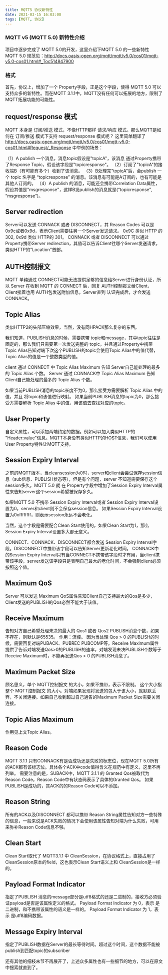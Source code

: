```yaml
---
title: MQTT5 协议新特性
date: 2021-03-15 16:03:08
tags: [MQTT, 协议]
---
```


### MQTT v5 (MQTT 5.0) 新特性介绍

项目中逐步完成了 MQTT 5.0的开发，这里介绍下MQTT 5.0 的一些新特性
MQTT 5.0 规范见：http://docs.oasis-open.org/mqtt/mqtt/v5.0/cos01/mqtt-v5.0-cos01.html#_Toc514847900

### 格式
首先，协议上，增加了一个 Property字段，正是这个字段，使得 MQTT 5.0 可以支持众多的新特性。而在MQTT 3.1.1中，MQTT没有任何可以拓展的地方，限制了MQTT拓展功能的可能性。

## request/response 模式
MQTT 本身是 订阅/推送 模式，不像HTTP那样 请求/响应 模式。那么MQTT是如何在 订阅/推送 模式下支持 request/response 模式呢？
这里简单翻译了 http://docs.oasis-open.org/mqtt/mqtt/v5.0/cos01/mqtt-v5.0-cos01.html#Request/_Response 中举例的场景：

（1）A publish 一个消息，消息topic假设是"topicA"，该消息 通过Property携带了Response Topic，假设该字段是"topicresponse"。
（2）订阅了"topicA"的接收端B（有可能有多个）收到了该消息。
（3）B处理完"topicA"后，会publish 一个 topic 名字是 “topicresponse” 的消息。该消息有可能是A订阅的，也有可能是其他人订阅的。
（4）A publish 的消息，可能还会携带Correlation Data属性，假设其值是"msgresponse"，这样B发publish的消息就是(“topicresponse”, “msgresponse”)。

## Server redirection
Server可以发送 CONNACK 或者 DISCONNECT，其 Reason Codes 可以是0x9c或者0x9d，表示Client需要往另一个Server发送请求。
0x9C 类似 HTTP 的 302, 0x9d 类似 HTTP的 301。
CONNACK 或者 DISCONNECT 可以通过 Property携带Server redirection，其值可以告诉Client往哪个Server发送请求，类似HTTP的"Location"首部。

## AUTH控制报文
MQTT 单纯通过 CONNECT可能无法提供足够的信息给Server进行身份认证，所以 Server 在收到 MQTT 的 CONNECT 后，回复 AUTH控制报文给Client，Client接着也用 AUTH包发送附加信息，Server直到 认证完成后，才会发送 CONNACK。

## Topic Alias
类似HTTP2的头部压缩效果，当然，没有同HPACK那么复杂的东西。

我们知道，PUBLISH消息的时候，需要携带 topic和message，其中topic往往是固定的，那么我们只需要第一次发送完整的 topic，并且通过Property中携带Topic Alias告知对端下次这个PUBLISH的topic会使用Topic Alias中的值代替，Topic Alias的值是一个整数类型的值。

client 通过 CONNECT 中 Topic Alias Maximum 告知 Server自己能处理的最多的 Topic Alias 个数。
Server 通过 CONNACK中 Topic Alias Maximum 告知 Client自己能处理的最多的 Topic Alias 个数。

如果当前PUBLISH消息的topic长度不为0，那么接受方需要解析 Topic Alias 中的值，并且 将topic和该值进行映射。
如果当前PUBLISH消息的topic为0，那么接受方需要解析 Topic Alias 中的值，用该值去查找对应的topic。

## User Property
自定义属性，可以添加两端约定的数据。例如可以加入类似HTTP的 "Header:value"信息。MQTT本身没有类似HTTP的HOST信息，我们可以使用User Property特性让MQTT支持。

## Session Expiry Interval
之前的MQTT版本，当cleansession为0时，server和client会尝试保存session信息（sub信息、PUBLISH状态等），但是有个问题，server 不知道需要保存这个session多久。MQTT 5.0 就 在 Property字段中增加了Session Expiry Interval属性来告知server这个session希望被保存多久。

如果MQTT 5.0 不携带 Session Expiry Interval或者 Session Expiry Interval设置为0，server和client则不会保存session信息。
如果Session Expiry Interval设置为0xffffffff，则表示session永远不会老化。

当然，这个字段是需要配合Clean Start使用的，如果Clean Start为1，那么 Session Expiry Interval设置多大都无意义。

CONNECT、CONNACK、DISCONNECT都会发送 Session Expiry Interval字段。DISCONNECT中携带该字段可以告知Server更新老化时间。
CONNACK中的Session Expiry Interval只有当CONNECT不携带该字段时才有用，当client携带该字段，server发送该字段只是表明自己最大的老化时间，不会强制client必须按照这个值。

## Maximum QoS
Server 可以发送 Maximum QoS属性告知Client自己支持最大的Qos是多少，Client发送的PUBLISH的Qos必然不能大于该值。

## Receive Maximum
告知对方自己希望处理未决的最大的 Qos1 或者 Qos2 PUBLISH消息个数，如果不存在，则默认是65535。
作用：流控。
因为当处理 Qos > 0 的PUBLISH的时候，需要回复对端PUBACK、PUBREC PUBCOMP等。Receive Maximum属性提供了告诉对端发送Qos>0的PUBLISH的速率，对端发现未决PUBLISH个数等于Receive Maximum时，不能再发送Qos > 0 的PUBLISH消息了。

## Maximum Packet Size
顾名思义，单个 MQTT控制报文 的大小，如果不携带，表示不限制。
这个大小指整个 MQTT控制报文 的大小。对端如果发现将发送的包大于该大小，就默默丢弃，不关闭连接。如果自己收到超过自己通告的Maximum Packet Size需要关闭连接。

## Topic Alias Maximum
作用见上文Topic Alias。

## Reason Code
MQTT 3.1.1 只有CONNACK有是否成功还是失败的标志位，现在MQTT 5.0所有的ACK都有该标志位。具体各个ACK中code值得含义在规范中有定义，这里不再列举。
需要注意的是，SUBACK中，MQTT 3.1.1 的 Granted Qos被取代为Reason Code，Reason Code中有状态码表示了具体的Granted Qos。
如果PUBLISH是成功的，其ACK的的Reason Code可以不添加。

## Reason String
所有的ACK以及DISCONNECT 都可以携带 Reason String属性告知对方一些特殊的信息，一般来说是ACK失败的情况下会使用该属性告知对端为什么失败，可用来弥补Reason Code信息不够。

## Clean Start
Clean Start取代了 MQTT3.1.1 中 CleanSession，在协议格式上，直接占用了CleanSession原本的field，这也表示Clean Start语义上和 CleanSession是一样的。

## Payload Format Indicator
指定了PUBLISH 消息的message部分是utf8格式的还是二进制的，接收方必须验证payload是否是该属性定义的格式。
Payload Format Indicator 为 0，表示 是二进制，和不携带该属性的语义是一样的。
Payload Format Indicator 为 1，表示 是utf8编码数据。

## Message Expiry Interval
指定了PUBLISH数据在Server的最长等待时间。超过这个时间，这个数据不能被publish到匹配topic的subscriber

还有其他的细枝末节不再展开了，上述众多属性也有一些细节的地方，可以在原文中搜索就直到了。